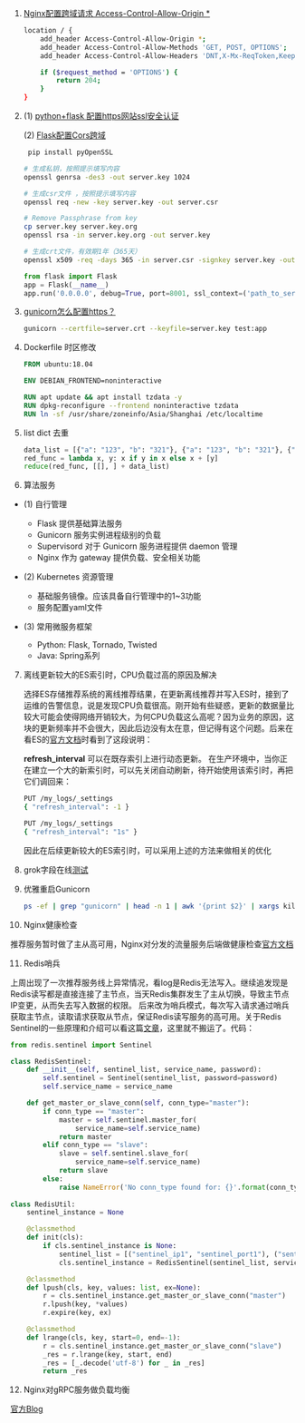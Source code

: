 1. [Nginx配置跨域请求 Access-Control-Allow-Origin *](https://segmentfault.com/a/1190000012550346)
    ```bash
    location / {  
        add_header Access-Control-Allow-Origin *;
        add_header Access-Control-Allow-Methods 'GET, POST, OPTIONS';
        add_header Access-Control-Allow-Headers 'DNT,X-Mx-ReqToken,Keep-Alive,User-Agent,X-Requested-With,If-Modified-Since,Cache-Control,Content-Type,Authorization';

        if ($request_method = 'OPTIONS') {
            return 204;
        }
    } 
    ```

2. (1) [python+flask 配置https网站ssl安全认证](https://blog.csdn.net/dyingstraw/article/details/82698639)

   (2) [Flask配置Cors跨域](https://www.cnblogs.com/anxminise/p/9814326.html)
    ```bash
     pip install pyOpenSSL
     ```
     ```bash
     # 生成私钥，按照提示填写内容
    openssl genrsa -des3 -out server.key 1024

    # 生成csr文件 ，按照提示填写内容
    openssl req -new -key server.key -out server.csr

    # Remove Passphrase from key
    cp server.key server.key.org 
    openssl rsa -in server.key.org -out server.key

    # 生成crt文件，有效期1年（365天）
    openssl x509 -req -days 365 -in server.csr -signkey server.key -out server.crt
     ```
     ```python
    from flask import Flask    
    app = Flask(__name__)    
    app.run('0.0.0.0', debug=True, port=8001, ssl_context=('path_to_server.crt', 'path_to_server.key'))  
    ```

3. [gunicorn怎么配置https？](https://stackoverflow.com/questions/7406805/running-gunicorn-on-https/14163851)
    ```bash
    gunicorn --certfile=server.crt --keyfile=server.key test:app
    ```

4. Dockerfile 时区修改
    ```dockerfile
    FROM ubuntu:18.04

    ENV DEBIAN_FRONTEND=noninteractive

    RUN apt update && apt install tzdata -y
    RUN dpkg-reconfigure --frontend noninteractive tzdata
    RUN ln -sf /usr/share/zoneinfo/Asia/Shanghai /etc/localtime
    ```
5. list dict 去重
    ```python
    data_list = [{"a": "123", "b": "321"}, {"a": "123", "b": "321"}, {"b": "321", "a": "123"}]
    red_func = lambda x, y: x if y in x else x + [y]
    reduce(red_func, [[], ] + data_list)
    ```

6. 算法服务
 
 - (1) 自行管理
   - Flask 提供基础算法服务
   - Gunicorn 服务实例进程级别的负载
   - Supervisord 对于 Gunicorn 服务进程提供 daemon 管理
   - Nginx 作为 gateway 提供负载、安全相关功能
  
 - (2) Kubernetes 资源管理
   - 基础服务镜像。应该具备自行管理中的1~3功能
   - 服务配置yaml文件
   
 - (3) 常用微服务框架
   - Python: Flask, Tornado, Twisted
   - Java: Spring系列

7. 离线更新较大的ES索引时，CPU负载过高的原因及解决

    选择ES存储推荐系统的离线推荐结果，在更新离线推荐并写入ES时，接到了运维的告警信息，说是发现CPU负载很高。刚开始有些疑惑，更新的数据量比较大可能会使得网络开销较大，为何CPU负载这么高呢？因为业务的原因，这块的更新频率并不会很大，因此后边没有太在意，但记得有这个问题。后来在看ES的[官方文档](https://www.elastic.co/guide/cn/elasticsearch/guide/current/near-real-time.html#CO38-1)时看到了这段说明：

    **refresh_interval** 可以在既存索引上进行动态更新。 在生产环境中，当你正在建立一个大的新索引时，可以先关闭自动刷新，待开始使用该索引时，再把它们调回来：

    ```bash
    PUT /my_logs/_settings
    { "refresh_interval": -1 } 

    PUT /my_logs/_settings
    { "refresh_interval": "1s" } 
    ```
    因此在后续更新较大的ES索引时，可以采用上述的方法来做相关的优化
    
8. grok字段在线[测试](http://grokdebug.herokuapp.com/)

9. 优雅重启Gunicorn
   ```bash
   ps -ef | grep "gunicorn" | head -n 1 | awk '{print $2}' | xargs kill -HUP
   ```
   
10. Nginx健康检查

   推荐服务暂时做了主从高可用，Nginx对分发的流量服务后端做健康检查[官方文档](https://docs.nginx.com/nginx/admin-guide/load-balancer/http-health-check/)
   
11. Redis哨兵

上周出现了一次推荐服务线上异常情况，看log是Redis无法写入。继续追发现是Redis读写都是直接连接了主节点，当天Redis集群发生了主从切换，导致主节点IP变更，从而失去写入数据的权限。
后来改为哨兵模式，每次写入请求通过哨兵获取主节点，读取请求获取从节点，保证Redis读写服务的高可用。关于Redis Sentinel的一些原理和介绍可以看这篇[文章](https://baijiahao.baidu.com/s?id=1651062093310564248&wfr=spider&for=pc)，这里就不搬运了。代码：
```python
from redis.sentinel import Sentinel

class RedisSentinel:
    def __init__(self, sentinel_list, service_name, password):
        self.sentinel = Sentinel(sentinel_list, password=password)
        self.service_name = service_name

    def get_master_or_slave_conn(self, conn_type="master"):
        if conn_type == "master":
            master = self.sentinel.master_for(
                service_name=self.service_name)
            return master
        elif conn_type == "slave":
            slave = self.sentinel.slave_for(
                service_name=self.service_name)
            return slave
        else:
            raise NameError('No conn_type found for: {}'.format(conn_type))
            
class RedisUtil:
    sentinel_instance = None

    @classmethod
    def init(cls):
        if cls.sentinel_instance is None:
            sentinel_list = [("sentinel_ip1", "sentinel_port1"), ("sentinel_ip2", "sentinel_port2")]
            cls.sentinel_instance = RedisSentinel(sentinel_list, service_name="your-service-name", password="your-password")

    @classmethod
    def lpush(cls, key, values: list, ex=None):
        r = cls.sentinel_instance.get_master_or_slave_conn("master")
        r.lpush(key, *values)
        r.expire(key, ex)

    @classmethod
    def lrange(cls, key, start=0, end=-1):
        r = cls.sentinel_instance.get_master_or_slave_conn("slave")
        _res = r.lrange(key, start, end)
        _res = [_.decode('utf-8') for _ in _res]
        return _res 
```

12. Nginx对gRPC服务做负载均衡

[官方Blog](https://www.nginx.com/blog/nginx-1-13-10-grpc/)
